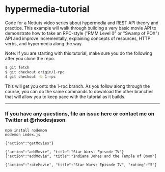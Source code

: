 hypermedia-tutorial
===================

Code for a Nettuts video series about hypermedia and REST API theory and practice. This example will walk through building a very basic movie API to demonstrate how to take an RPC-style ("RMM Level 0" or "Swamp of POX") API and improve incrementally, explaining concepts of resources, HTTP verbs, and hypermedia along the way.

Note: If you are starting with this tutorial, make sure you do the following after you clone the repo.

```bash
$ git fetch
$ git checkout origin/1-rpc
$ git checkout -b 1-rpc
```

This will get you onto the 1-rpc branch. As you follow along through the course, you can do the same commands to download the other branches that will allow you to keep pace with the tutorial as it builds.


---

### If you have any questions, file an issue here or contact me on Twitter at @rhodesjason

	npm install nodemon
	nodemon index.js
	
	{"action":"getMovies"}
	
	{"action":"addMovie", "title":"Star Wars: Episode IV"}
	{"action":"addMovie", "title":"Indiana Jones and the Temple of Doom"}
	
	{"action":"rateMovie", "title":"Star Wars: Episode IV", "rating":"5"}
